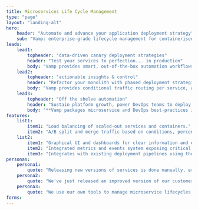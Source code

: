 ```yaml
---
title: Microservices Life Cycle Management
type: "page"
layout: "landing-alt"
hero: 
    header: "Automate and advance your application deployment strategy" 
    sub: "Vamp: enterprise-grade lifecycle management for containerised applications"
leads:
    lead1:
        topheader: "data-driven canary deployment strategies"
        header: "Test your services to perfection... in production"
        body: "Vamp provides smart, out-of-the-box automation workflows for testing and releasing microservices. **You can start applying automated canary-test, release and rollback strategies immediately.**"
    lead2:
        topheader: "actionable insights & control"
        header: "Refactor your monolith with phased deployment strategies"
        body: "Vamp provides conditional traffic routing per service, allowing you to **test and compare all aspects of your applications in production.** Vamp aggregates business and technical data into high-level health metrics for fully actionable insights and control."
    lead3:
        topheader: "Off the shelve automation"
        header: "Sustain platform growth, power DevOps teams to deploy new services quick, safe and often "
        body: "**Vamp packages microservice and DevOps best-practices into out-of-the-box automation and optimisation workflows.** Vamp offers multi tenancy to reliably deploy services across multiple DevOps teams."
features:
    list1:
        item1: "Load balancing of scaled-out services and containers."
        item2: "A/B split and merge traffic based on conditions, percentages or both."
    list2:
        item1: "Graphical UI and dashboards for clear information and easy management."
        item2: "Integrated metrics and events system exposing critical application runtime information."
        item3: "Integrates with existing deployment pipelines using the API or the command line interface."
personas:
    persona1:
        quote: "Releasing new versions of services is done manually, error-prone and DevOps resources are increasingly scarce. Testing a release takes more time than we have. Business demands keep coming while we suffer from release anxiety as rollbacks are costly and complex. "
    persona2:
        quote: "We've just released an improved version of our customer subscription API, but I'm not sure if it actually performs better, and now I'm also seeing issues appearing in other related services. What's going on?"
    persona3:
        quote: "We use our own tools to manage microservice lifecycles, but now our platform and services are growing rapidly. We need to increase velocity and reduce the amount of failed deployments to keep up. I want an automated, scalable and future proof solution for all DevOps teams to support our growth."
forms:
---
```



